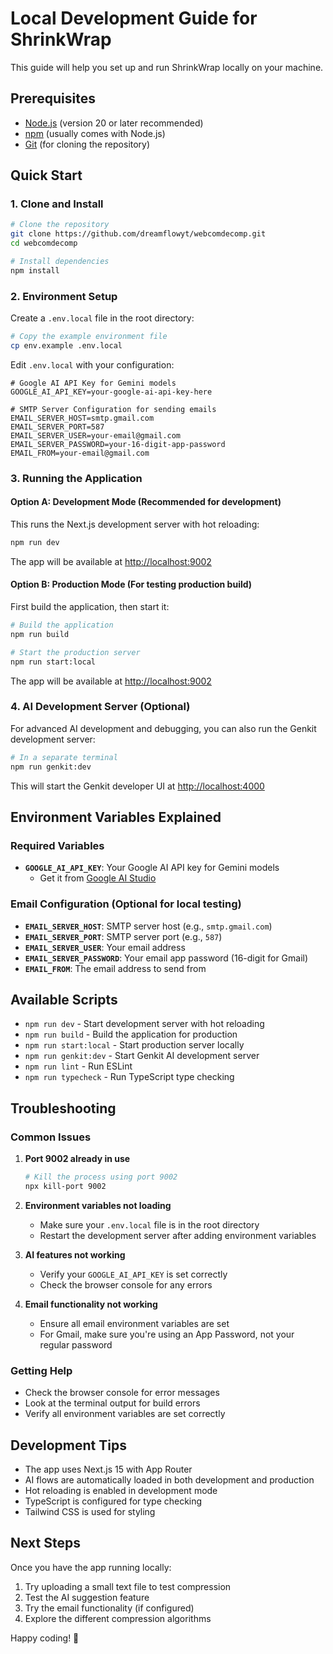 # Local Development Guide for ShrinkWrap

This guide will help you set up and run ShrinkWrap locally on your machine.

## Prerequisites

- [Node.js](https://nodejs.org/) (version 20 or later recommended)
- [npm](https://www.npmjs.com/) (usually comes with Node.js)
- [Git](https://git-scm.com/) (for cloning the repository)

## Quick Start

### 1. Clone and Install

```bash
# Clone the repository
git clone https://github.com/dreamflowyt/webcomdecomp.git
cd webcomdecomp

# Install dependencies
npm install
```

### 2. Environment Setup

Create a `.env.local` file in the root directory:

```bash
# Copy the example environment file
cp env.example .env.local
```

Edit `.env.local` with your configuration:

```env
# Google AI API Key for Gemini models
GOOGLE_AI_API_KEY=your-google-ai-api-key-here

# SMTP Server Configuration for sending emails
EMAIL_SERVER_HOST=smtp.gmail.com
EMAIL_SERVER_PORT=587
EMAIL_SERVER_USER=your-email@gmail.com
EMAIL_SERVER_PASSWORD=your-16-digit-app-password
EMAIL_FROM=your-email@gmail.com
```

### 3. Running the Application

#### Option A: Development Mode (Recommended for development)

This runs the Next.js development server with hot reloading:

```bash
npm run dev
```

The app will be available at [http://localhost:9002](http://localhost:9002)

#### Option B: Production Mode (For testing production build)

First build the application, then start it:

```bash
# Build the application
npm run build

# Start the production server
npm run start:local
```

The app will be available at [http://localhost:9002](http://localhost:9002)

### 4. AI Development Server (Optional)

For advanced AI development and debugging, you can also run the Genkit development server:

```bash
# In a separate terminal
npm run genkit:dev
```

This will start the Genkit developer UI at [http://localhost:4000](http://localhost:4000)

## Environment Variables Explained

### Required Variables

- **`GOOGLE_AI_API_KEY`**: Your Google AI API key for Gemini models
  - Get it from [Google AI Studio](https://makersuite.google.com/app/apikey)

### Email Configuration (Optional for local testing)

- **`EMAIL_SERVER_HOST`**: SMTP server host (e.g., `smtp.gmail.com`)
- **`EMAIL_SERVER_PORT`**: SMTP server port (e.g., `587`)
- **`EMAIL_SERVER_USER`**: Your email address
- **`EMAIL_SERVER_PASSWORD`**: Your email app password (16-digit for Gmail)
- **`EMAIL_FROM`**: The email address to send from

## Available Scripts

- `npm run dev` - Start development server with hot reloading
- `npm run build` - Build the application for production
- `npm run start:local` - Start production server locally
- `npm run genkit:dev` - Start Genkit AI development server
- `npm run lint` - Run ESLint
- `npm run typecheck` - Run TypeScript type checking

## Troubleshooting

### Common Issues

1. **Port 9002 already in use**
   ```bash
   # Kill the process using port 9002
   npx kill-port 9002
   ```

2. **Environment variables not loading**
   - Make sure your `.env.local` file is in the root directory
   - Restart the development server after adding environment variables

3. **AI features not working**
   - Verify your `GOOGLE_AI_API_KEY` is set correctly
   - Check the browser console for any errors

4. **Email functionality not working**
   - Ensure all email environment variables are set
   - For Gmail, make sure you're using an App Password, not your regular password

### Getting Help

- Check the browser console for error messages
- Look at the terminal output for build errors
- Verify all environment variables are set correctly

## Development Tips

- The app uses Next.js 15 with App Router
- AI flows are automatically loaded in both development and production
- Hot reloading is enabled in development mode
- TypeScript is configured for type checking
- Tailwind CSS is used for styling

## Next Steps

Once you have the app running locally:

1. Try uploading a small text file to test compression
2. Test the AI suggestion feature
3. Try the email functionality (if configured)
4. Explore the different compression algorithms

Happy coding! 🚀 